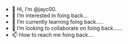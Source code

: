 - 👋 Hi, I’m @jayc00.
- 👀 I’m interested in foing back...
- 🌱 I’m currently learning foing back.....
- 💞️ I’m looking to collaborate on foing back......
- 📫 How to reach me foing back....

<!---
jayc00/jayc00 is a ✨ special ✨ repository because its `README.md` (this file) appears on your GitHub profile.
You can click the Preview link to take a look at your changes.
--->
